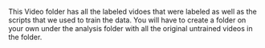 This Video folder has all the labeled vidoes that were labeled as well as the scripts that we used to train the data.
You will have to create a folder on your own under the analysis folder with all the original untrained videos in the folder. 
